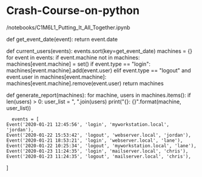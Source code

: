 # Crash-Course-on-python

/notebooks/C1M6L1_Putting_It_All_Together.ipynb

def get_event_date(event):
  return event.date

def current_users(events):
  events.sort(key=get_event_date)
  machines = {}
  for event in events:
    if event.machine not in machines:
      machines[event.machine] = set()
    if event.type == "login":
      machines[event.machine].add(event.user)
    elif event.type == "logout" and event.user in machines[event.machine]:
      machines[event.machine].remove(event.user)
  return machines

def generate_report(machines):
  for machine, users in machines.items():
    if len(users) > 0:
      user_list = ", ".join(users)
      print("{}: {}".format(machine, user_list))
      
      events = [
    Event('2020-01-21 12:45:56', 'login', 'myworkstation.local', 'jordan'),
    Event('2020-01-22 15:53:42', 'logout', 'webserver.local', 'jordan'),
    Event('2020-01-21 18:53:21', 'login', 'webserver.local', 'lane'),
    Event('2020-01-22 10:25:34', 'logout', 'myworkstation.local', 'lane'),
    Event('2020-01-23 11:24:35', 'login', 'mailserver.local', 'chris'),
    Event('2020-01-23 11:24:35', 'logout', 'mailserver.local', 'chris'),
]
